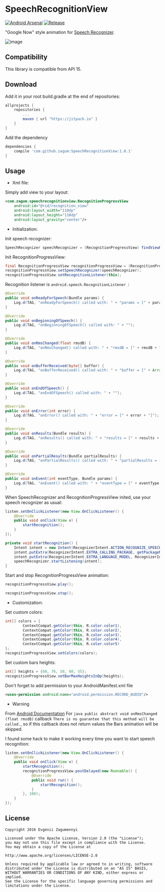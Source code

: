 SpeechRecognitionView
======================

[![Android Arsenal](https://img.shields.io/badge/Android%20Arsenal-SpeechRecognitionView-brightgreen.svg?style=flat)](http://android-arsenal.com/details/1/3518)
[![Release](https://jitpack.io/v/zagum/SpeechRecognitionView.svg)](https://jitpack.io/#zagum/SpeechRecognitionView)

"Google Now" style animation for [Speech Recognizer][1].

![image](https://i.imgur.com/d9VGsW7.gif)


Compatibility
-------------

This library is compatible from API 15.


Download
--------


Add it in your root build.gradle at the end of repositories:

```groovy
allprojects {
    repositories {
        ...
        maven { url "https://jitpack.io" }
    }
}
```

Add the dependency

```groovy
dependencies {
    compile 'com.github.zagum:SpeechRecognitionView:1.0.1'
}
```


Usage
-----

* Xml file:

Simply add view to your layout:

``` xml
<com.zagum.speechrecognitionview.RecognitionProgressView
	android:id="@+id/recognition_view"
	android:layout_width="110dp"
	android:layout_height="110dp"
	android:layout_gravity="center"/>
```
* Initialization:

Init speech recognizer:
``` java
SpeechRecognizer speechRecognizer = (RecognitionProgressView) findViewById(R.id.recognition_view);
```

Init RecognitionProgressView:
``` java
final RecognitionProgressView recognitionProgressView = (RecognitionProgressView) findViewById(R.id.recognition_view);
recognitionProgressView.setSpeechRecognizer(speechRecognizer);
recognitionProgressView.setRecognitionListener(this);
```
Recognition listener is ```android.speech.RecognitionListener ```:
``` java
@Override
public void onReadyForSpeech(Bundle params) {
	Log.d(TAG, "onReadyForSpeech() called with: " + "params = [" + params + "]");
}

@Override
public void onBeginningOfSpeech() {
	Log.d(TAG, "onBeginningOfSpeech() called with: " + "");
}

@Override
public void onRmsChanged(float rmsdB) {
	Log.d(TAG, "onRmsChanged() called with: " + "rmsdB = [" + rmsdB + "]");
}

@Override
public void onBufferReceived(byte[] buffer) {
	Log.d(TAG, "onBufferReceived() called with: " + "buffer = [" + Arrays.toString(buffer) + "]");
}

@Override
public void onEndOfSpeech() {
	Log.d(TAG, "onEndOfSpeech() called with: " + "");
}

@Override
public void onError(int error) {
	Log.d(TAG, "onError() called with: " + "error = [" + error + "]");
}

@Override
public void onResults(Bundle results) {
	Log.d(TAG, "onResults() called with: " + "results = [" + results + "]");
}

@Override
public void onPartialResults(Bundle partialResults) {
	Log.d(TAG, "onPartialResults() called with: " + "partialResults = [" + partialResults + "]");
}

@Override
public void onEvent(int eventType, Bundle params) {
	Log.d(TAG, "onEvent() called with: " + "eventType = [" + eventType + "], params = [" + params + "]");
}
```

When SpeechRecognizer and RecognitionProgressView inited, use your speech recognizer as usual:
``` java
listen.setOnClickListener(new View.OnClickListener() {
	@Override
	public void onClick(View v) {
		startRecognition();
	}
});

private void startRecognition() {
	Intent intent = new Intent(RecognizerIntent.ACTION_RECOGNIZE_SPEECH);
	intent.putExtra(RecognizerIntent.EXTRA_CALLING_PACKAGE, getPackageName());
	intent.putExtra(RecognizerIntent.EXTRA_LANGUAGE_MODEL, RecognizerIntent.LANGUAGE_MODEL_FREE_FORM);
	speechRecognizer.startListening(intent);
}
```

Start and stop RecognitionProgressView animation:
``` java
recognitionProgressView.play();

recognitionProgressView.stop();
```

* Customization:

Set custom colors: 
``` java
int[] colors = {
		ContextCompat.getColor(this, R.color.color1),
		ContextCompat.getColor(this, R.color.color2),
		ContextCompat.getColor(this, R.color.color3),
		ContextCompat.getColor(this, R.color.color4),
		ContextCompat.getColor(this, R.color.color5)
};
recognitionProgressView.setColors(colors);
```

Set custom bars heights: 
``` java
int[] heights = {60, 76, 58, 80, 55};
recognitionProgressView.setBarMaxHeightsInDp(heights);
```
Don't forget to add permission to your AndroidManifest.xml file
``` xml
<uses-permission android:name="android.permission.RECORD_AUDIO"/>
```


* Warning

From [Android Documentation](http://developer.android.com/reference/android/speech/RecognitionListener.html#onRmsChanged(float))
For ```java public abstract void onRmsChanged (float rmsdB)``` callback ```There is no guarantee that this method will be called.```, 
so if this callback does not return values the Bars animation will be skipped. 

I found some hack to make it working every time you want to start speech recognition:
``` java
listen.setOnClickListener(new View.OnClickListener() {
	@Override
	public void onClick(View v) {
		startRecognition();
		recognitionProgressView.postDelayed(new Runnable() {
			@Override
			public void run() {
				startRecognition();
			}
		}, 100);
	}
});
```


License
-------

    Copyright 2016 Evgenii Zagumennyi
    
    Licensed under the Apache License, Version 2.0 (the "License");
    you may not use this file except in compliance with the License.
    You may obtain a copy of the License at
    
    http://www.apache.org/licenses/LICENSE-2.0
    
    Unless required by applicable law or agreed to in writing, software
    distributed under the License is distributed on an "AS IS" BASIS,
    WITHOUT WARRANTIES OR CONDITIONS OF ANY KIND, either express or implied.
    See the License for the specific language governing permissions and
    limitations under the License.


[1]: http://developer.android.com/intl/ru/reference/android/speech/SpeechRecognizer.html
